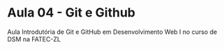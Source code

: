 # Aula 04 - Git e Github
Aula Introdutória de Git e GitHub em Desenvolvimento Web I no curso de DSM na FATEC-ZL
